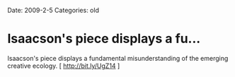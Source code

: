 Date: 2009-2-5
Categories: old

# Isaacson's piece displays a fu...

Isaacson's piece displays a fundamental misunderstanding of the emerging creative ecology. [ <a href="http://bit.ly/UgZ14" rel="nofollow">http://bit.ly/UgZ14</a> ] 
